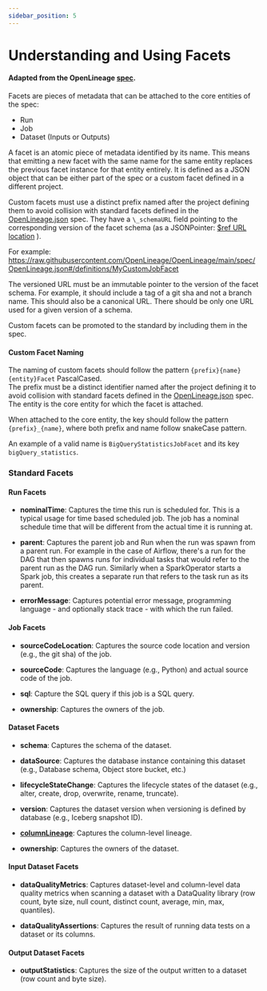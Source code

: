 ```yaml
---
sidebar_position: 5
---
```


# Understanding and Using Facets

#### Adapted from the OpenLineage [spec](https://github.com/OpenLineage/OpenLineage/blob/main/spec/OpenLineage.md).

Facets are pieces of metadata that can be attached to the core entities of the spec:
- Run
- Job
- Dataset (Inputs or Outputs)

A facet is an atomic piece of metadata identified by its name. This means that emitting a new facet with the same name for the same entity replaces the previous facet instance for that entity entirely. It is defined as a JSON object that can be either part of the spec or a custom facet defined in a different project.

Custom facets must use a distinct prefix named after the project defining them to avoid collision with standard facets defined in the [OpenLineage.json](https://github.com/OpenLineage/OpenLineage/blob/main/spec/OpenLineage.json) spec.
They have a `\_schemaURL` field pointing to the corresponding version of the facet schema (as a JSONPointer: [$ref URL location](https://swagger.io/docs/specification/using-ref/) ).

For example: https://raw.githubusercontent.com/OpenLineage/OpenLineage/main/spec/OpenLineage.json#/definitions/MyCustomJobFacet

The versioned URL must be an immutable pointer to the version of the facet schema. For example, it should include a tag of a git sha and not a branch name. This should also be a canonical URL. There should be only one URL used for a given version of a schema.

Custom facets can be promoted to the standard by including them in the spec.

#### Custom Facet Naming

The naming of custom facets should follow the pattern `{prefix}{name}{entity}Facet` PascalCased.  
The prefix must be a distinct identifier named after the project defining it to avoid collision with standard facets defined in the [OpenLineage.json](https://github.com/OpenLineage/OpenLineage/blob/main/spec/OpenLineage.json) spec.
The entity is the core entity for which the facet is attached.

When attached to the core entity, the key should follow the pattern `{prefix}_{name}`, where both prefix and name follow snakeCase pattern. 

An example of a valid name is `BigQueryStatisticsJobFacet` and its key `bigQuery_statistics`.

### Standard Facets

#### Run Facets

- **nominalTime**: Captures the time this run is scheduled for. This is a typical usage for time based scheduled job. The job has a nominal schedule time that will be different from the actual time it is running at.

- **parent**: Captures the parent job and Run when the run was spawn from a parent run. For example in the case of Airflow, there's a run for the DAG that then spawns runs for individual tasks that would refer to the parent run as the DAG run. Similarly when a SparkOperator starts a Spark job, this creates a separate run that refers to the task run as its parent.

- **errorMessage**: Captures potential error message, programming language - and optionally stack trace - with which the run failed. 

#### Job Facets

- **sourceCodeLocation**: Captures the source code location and version (e.g., the git sha) of the job.

- **sourceCode**: Captures the language (e.g., Python) and actual source code of the job.

- **sql**: Capture the SQL query if this job is a SQL query.

- **ownership**: Captures the owners of the job.

#### Dataset Facets

- **schema**: Captures the schema of the dataset.

- **dataSource**: Captures the database instance containing this dataset (e.g., Database schema, Object store bucket, etc.)

- **lifecycleStateChange**: Captures the lifecycle states of the dataset (e.g., alter, create, drop, overwrite, rename, truncate).

- **version**: Captures the dataset version when versioning is defined by database (e.g., Iceberg snapshot ID).

- [**columnLineage**](https://github.com/OpenLineage/OpenLineage/blob/main/spec/facets/ColumnLineageDatasetFacet.json): Captures the column-level lineage.

- **ownership**: Captures the owners of the dataset.

#### Input Dataset Facets

- **dataQualityMetrics**: Captures dataset-level and column-level data quality metrics when scanning a dataset with a DataQuality library (row count, byte size, null count, distinct count, average, min, max, quantiles).

- **dataQualityAssertions**: Captures the result of running data tests on a dataset or its columns.

#### Output Dataset Facets
- **outputStatistics**: Captures the size of the output written to a dataset (row count and byte size).

